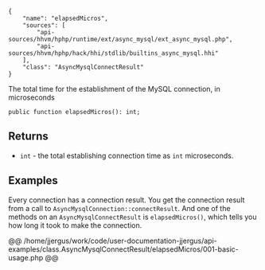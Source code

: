 ``` yamlmeta
{
    "name": "elapsedMicros",
    "sources": [
        "api-sources/hhvm/hphp/runtime/ext/async_mysql/ext_async_mysql.php",
        "api-sources/hhvm/hphp/hack/hhi/stdlib/builtins_async_mysql.hhi"
    ],
    "class": "AsyncMysqlConnectResult"
}
```




The total time for the establishment of the MySQL connection,
in microseconds




``` Hack
public function elapsedMicros(): int;
```




## Returns




+ ` int ` - the total establishing connection time as `` int `` microseconds.




## Examples




Every connection has a connection result. You get the connection result from a call to ` AsyncMysqlConnection::connectResult `. And one of the methods on an `` AsyncMysqlConnectResult `` is ``` elapsedMicros() ```, which tells you how long it took to make the connection.







@@ /home/jjergus/work/code/user-documentation-jjergus/api-examples/class.AsyncMysqlConnectResult/elapsedMicros/001-basic-usage.php @@
<!-- HHAPIDOC -->
